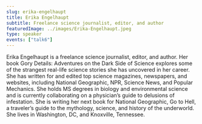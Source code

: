 ```yaml
---
slug: erika-engelhaupt
title: Erika Engelhaupt
subtitle: Freelance science journalist, editor, and author
featuredImage: ../images/Erika-Engelhaupt.jpeg
type: speaker
events: ["talk6"]
---
```


Erika Engelhaupt is a freelance science journalist, editor, and author. Her book Gory Details: Adventures on the Dark Side of Science explores some of the strangest real-life science stories she has uncovered in her career. She has written for and edited top science magazines, newspapers, and websites, including National Geographic, NPR, Science News, and Popular Mechanics. She holds MS degrees in biology and environmental science and is currently collaborating on a physician’s guide to delusions of infestation. She is writing her next book for National Geographic, Go to Hell, a traveler’s guide to the mythology, science, and history of the underworld. She lives in Washington, DC, and Knoxville, Tennessee.
